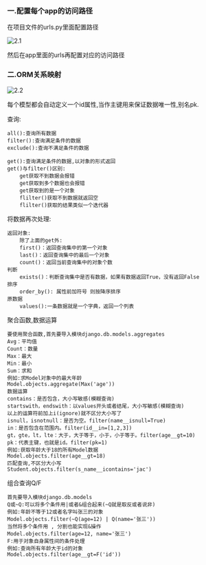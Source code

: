 ### 一.配置每个app的访问路径

在项目文件的urls.py里面配置路径

![2.1](C:\Users\13677\Desktop\第三阶段\res\2.1.png)

然后在app里面的urls再配置对应的访问路径

### 二.ORM关系映射

![2.2](C:\Users\13677\Desktop\第三阶段\res\2.2.png)

每个模型都会自动定义一个id属性,当作主键用来保证数据唯一性,别名pk.

查询:

```
all():查询所有数据
filter():查询满足条件的数据
exclude():查询不满足条件的数据
```

```
get():查询满足条件的数据,以对象的形式返回
get()与filter()区别:
    get获取不到数据会报错
    get获取到多个数据也会报错
   	get获取到的是一个对象
	flilter()获取不到数据就返回空
	flilter()获取的结果类似一个迭代器
```

将数据再次处理:

```
返回对象:
    除了上面的get外:
    first()：返回查询集中的第一个对象
    last()：返回查询集中的最后一个对象
    count()：返回当前查询集中的对象个数
判断
	exists()：判断查询集中是否有数据，如果有数据返回True，没有返回False
排序
	order_by(): 属性前加符号 则按降序排序
原数据
	values():一条数据就是一个字典，返回一个列表
```

聚合函数,数据运算

```
要使用聚合函数,首先要导入模块django.db.models.aggregates
Avg：平均值
Count：数量
Max：最大
Min：最小
Sum：求和
例如:求Model对象中的最大年龄
Model.objects.aggregate(Max('age'))
数据运算
contains：是否包含，大小写敏感(模糊查询)
startswith，endswith：以values开头或者结尾，大小写敏感(模糊查询)
以上的运算符前加上i(ignore)就不区分大小写了
isnull，isnotnull：是否为空。filter(name__isnull=True)
in：是否包含在范围内。filter(id__in=[1,2,3])
gt，gte，lt，lte：大于，大于等于，小于，小于等于。filter(age__gt=10)
pk：代表主键，也就是id。filter(pk=1)
例如:获取年龄大于18的所有Model数据
Model.objects.filter(age__gt=18)
匹配查询,不区分大小写
Student.objects.filter(s_name__icontains='jac')
```

组合查询Q/F

```
首先要导入模块django.db.models
Q或~Q:可以将多个条件用|或者&组合起来(~Q就是取反或者说非)
例如:年龄不等于12或者名字叫张三的对象
Model.objects.filter(~Q(age=12) | Q(name='张三'))
当然将多个条件用 , 分割也能实现&操作
Model.objects.filter(age=12, name='张三')
F:用于对象自身属性间的条件处理
例如:查询所有年龄大于id的对象
Model.objects.filter(age__gt=F('id'))
```

